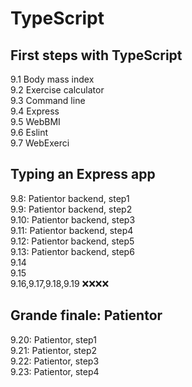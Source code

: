 # TypeScript  

## First steps with TypeScript  

9.1 Body mass index  
9.2 Exercise calculator  
9.3 Command line  
9.4 Express  
9.5 WebBMI  
9.6 Eslint  
9.7 WebExerci

## Typing an Express app

9.8: Patientor backend, step1  
9.9: Patientor backend, step2  
9.10: Patientor backend, step3  
9.11: Patientor backend, step4  
9.12: Patientor backend, step5  
9.13: Patientor backend, step6  
9.14  
9.15  
9.16,9.17,9.18,9.19 ❌❌❌❌


## Grande finale: Patientor
9.20: Patientor, step1  
9.21: Patientor, step2  
9.22: Patientor, step3  
9.23: Patientor, step4  



